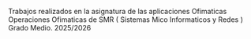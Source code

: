 Trabajos realizados en la asignatura de las aplicaciones Ofimaticas 
Operaciones Ofimaticas de SMR ( Sistemas Mico Informaticos y Redes )  Grado Medio. 2025/2026
